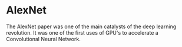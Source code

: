 # AlexNet

The AlexNet paper was one of the main catalysts of the deep learning revolution. It was one of the first uses of GPU's to accelerate a Convolutional Neural Network.
